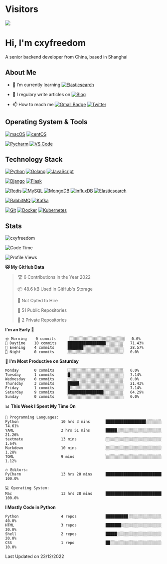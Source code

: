 # Visitors

[![](https://el-psy-congroo-counter.glitch.me/count.svg)](https://glitch.com/~el-psy-congroo-counter)

# Hi, I'm cxyfreedom

A senior backend developer from China, based in Shanghai

## About Me

- 🌱 I’m currently learning [![Elasticsearch](https://img.shields.io/badge/-Elasticsearch-005571?style=for-the-badge&logo=Elasticsearch&logoColor=ffffff)](https://www.elastic.co/)

- 📝 I regulary write articles on [![Blog](https://img.shields.io/badge/-reishin.me-FF4088?style=for-the-badge&logo=Hugo&logoColor=ffffff)](https://reishin.me)

- 📫 How to reach me [![Gmail Badge](https://img.shields.io/badge/-gmail-c14438?style=for-the-badge&logo=Gmail&logoColor=ffffff)](mailto:cxydfreedom@gmail.com) [![Twitter](https://img.shields.io/badge/twitter-1DA1F2.svg?style=for-the-badge&logo=twitter&logoColor=ffffff)](https://twitter.com/cxyfreedom)

## Operating System & Tools

[![macOS](https://img.shields.io/badge/macOS-Mojave-292e33?style=flat-square&logo=apple&logoColor=ffffff)](https://www.apple.com/macos/mojave/)
[![centOS](https://img.shields.io/badge/CentOS-7.0-blue?style=flat-square&logo=CentOS&logoColor=262577)](https://www.centos.org/)

[![Pycharm](https://img.shields.io/badge/IDE-PyCharm-yellow?style=flat-square&logo=JetBrains)](https://www.jetbrains.com/pycharm/)
[![VS Code](https://img.shields.io/badge/IDE-VSCode-%23007ACC?style=flat-square&logo=Visual-studio-code)](https://code.visualstudio.com/)

## Technology Stack

[![Python](https://img.shields.io/badge/-Python-3776AB?style=flat-square&logo=python&logoColor=ffffff)](https://www.python.org/)
[![Golang](https://img.shields.io/badge/-Golang-00ADD8?style=flat-square&logo=go&logoColor=ffffff)](https://golang.org/)
[![JavaScript](https://img.shields.io/badge/-JavaScript-%23F7DF1C?style=flat-square&logo=javascript&logoColor=000000&labelColor=%23F7DF1C&color=%23FFCE5A)](https://www.javascript.com/)

[![Django](https://img.shields.io/badge/-Django-092E20?style=flat-square&logo=Django&logoColor=ffffff)](https://www.djangoproject.com/)
[![Flask](https://img.shields.io/badge/-Flask-000000?style=flat-square&logo=Flask&logoColor=ffffff)](https://flask.palletsprojects.com/)

[![Redis](https://img.shields.io/badge/-Redis-DC382D?style=flat-square&logo=Redis&logoColor=ffffff)](https://redis.io/)
[![MySQL](https://img.shields.io/badge/-MySQL-4479A1?style=flat-square&logo=MySQL&logoColor=ffffff)](https://www.mysql.com/)
[![MongoDB](https://img.shields.io/badge/-MongoDB-47A248?style=flat-square&logo=MongoDB&logoColor=ffffff)](https://www.mongodb.com/)
[![influxDB](https://img.shields.io/badge/-influxDB-22ADF6?style=flat-square&logo=influxDB&logoColor=ffffff)](https://www.influxdata.com/)
[![Elasticsearch](https://img.shields.io/badge/-Elasticsearch-005571?style=flat-square&logo=Elasticsearch&logoColor=ffffff)](https://www.elastic.co/)

[![RabbitMQ](https://img.shields.io/badge/-RabbitMQ-FF6600?style=flat-square&logo=RabbitMQ&logoColor=ffffff)](https://www.rabbitmq.com/)
[![Kafka](https://img.shields.io/badge/-Kafka-000000?style=flat-square&logo=Apache%20kafka&logoColor=ffffff)](https://kafka.apache.org/)

[![Git](https://img.shields.io/badge/-Git-%23F05032?style=flat-square&logo=git&logoColor=%23ffffff)](https://git-scm.com/)
[![Docker](https://img.shields.io/badge/-Docker-2496ED?style=flat-square&logo=docker&logoColor=ffffff)](https://www.docker.com/)
[![Kubernetes](https://img.shields.io/badge/-Kubernetes-326CE5?style=flat-square&logo=Kubernetes&logoColor=ffffff)](https://kubernetes.io/)

## Stats

<p><img src="https://github-readme-stats.vercel.app/api?username=cxyfreedom&show_icons=true&theme=dracula" alt="cxyfreedom" /></p>

<!--START_SECTION:waka-->
![Code Time](http://img.shields.io/badge/Code%20Time-2%2C468%20hrs%2055%20mins-blue)

![Profile Views](http://img.shields.io/badge/Profile%20Views-215-blue)

**🐱 My GitHub Data** 

> 🏆 6 Contributions in the Year 2022
 > 
> 📦 48.6 kB Used in GitHub's Storage 
 > 
> 🚫 Not Opted to Hire
 > 
> 📜 51 Public Repositories 
 > 
> 🔑 2 Private Repositories  
 > 
**I'm an Early 🐤** 

```text
🌞 Morning    0 commits      ░░░░░░░░░░░░░░░░░░░░░░░░░   0.0% 
🌆 Daytime    10 commits     █████████████████░░░░░░░░   71.43% 
🌃 Evening    4 commits      ███████░░░░░░░░░░░░░░░░░░   28.57% 
🌙 Night      0 commits      ░░░░░░░░░░░░░░░░░░░░░░░░░   0.0%

```
📅 **I'm Most Productive on Saturday** 

```text
Monday       0 commits      ░░░░░░░░░░░░░░░░░░░░░░░░░   0.0% 
Tuesday      1 commits      █░░░░░░░░░░░░░░░░░░░░░░░░   7.14% 
Wednesday    0 commits      ░░░░░░░░░░░░░░░░░░░░░░░░░   0.0% 
Thursday     3 commits      █████░░░░░░░░░░░░░░░░░░░░   21.43% 
Friday       1 commits      █░░░░░░░░░░░░░░░░░░░░░░░░   7.14% 
Saturday     9 commits      ████████████████░░░░░░░░░   64.29% 
Sunday       0 commits      ░░░░░░░░░░░░░░░░░░░░░░░░░   0.0%

```


📊 **This Week I Spent My Time On** 

```text
💬 Programming Languages: 
Python                   10 hrs 3 mins       ██████████████████░░░░░░░   74.61% 
YAML                     2 hrs 51 mins       █████░░░░░░░░░░░░░░░░░░░░   21.26% 
textmate                 13 mins             ░░░░░░░░░░░░░░░░░░░░░░░░░   1.64% 
Markdown                 10 mins             ░░░░░░░░░░░░░░░░░░░░░░░░░   1.28% 
TOML                     9 mins              ░░░░░░░░░░░░░░░░░░░░░░░░░   1.12%

🔥 Editors: 
PyCharm                  13 hrs 28 mins      █████████████████████████   100.0%

💻 Operating System: 
Mac                      13 hrs 28 mins      █████████████████████████   100.0%

```

**I Mostly Code in Python** 

```text
Python                   4 repos             ██████████░░░░░░░░░░░░░░░   40.0% 
HTML                     3 repos             ███████░░░░░░░░░░░░░░░░░░   30.0% 
Shell                    2 repos             █████░░░░░░░░░░░░░░░░░░░░   20.0% 
CSS                      1 repo              ██░░░░░░░░░░░░░░░░░░░░░░░   10.0%

```



 Last Updated on 23/12/2022
<!--END_SECTION:waka-->

<!--
**cxyfreedom/cxyfreedom** is a ✨ _special_ ✨ repository because its `README.md` (this file) appears on your GitHub profile.

Here are some ideas to get you started:

- 🔭 I’m currently working on ...
- 🌱 I’m currently learning ...
- 👯 I’m looking to collaborate on ...
- 🤔 I’m looking for help with ...
- 💬 Ask me about ...
- 📫 How to reach me: ...
- 😄 Pronouns: ...
- ⚡ Fun fact: ...
-->
